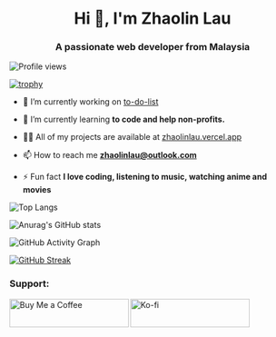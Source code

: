 <h1 align="center">Hi 👋, I'm Zhaolin Lau</h1>
<h3 align="center">A passionate web developer from Malaysia</h3>

<p align="left"> <img src="https://komarev.com/ghpvc/?username=zhaolinlau&label=Profile%20views&color=0e75b6&style=flat" alt="Profile views" /> </p>

<p align="left"> <a href="https://github.com/ryo-ma/github-profile-trophy"><img src="https://github-profile-trophy.vercel.app/?username=zhaolinlau&theme=onedark" alt="trophy" /></a> </p>

- 🔭 I’m currently working on [to-do-list](https://github.com/zhaolinlau/to-do-list)

- 🌱 I’m currently learning **to code and help non-profits.**

- 👨‍💻 All of my projects are available at [zhaolinlau.vercel.app](https://zhaolinlau.vercel.app/)

- 📫 How to reach me **zhaolinlau@outlook.com**

- ⚡ Fun fact **I love coding, listening to music, watching anime and movies**

<p><img align="center" src="https://github-readme-stats.vercel.app/api/top-langs/?username=zhaolinlau&langs_count=10&layout=compact&theme=onedark&size_weight=0.5&count_weight=0.5" alt="Top Langs" /></p>

<p><img align="center" src="https://github-readme-stats.vercel.app/api?username=zhaolinlau&count_private=true&show_icons=true&theme=onedark" alt="Anurag's GitHub stats" /></p>

<p><img align="center" src="https://github-readme-activity-graph.vercel.app/graph?username=zhaolinlau&theme=github" alt="GitHub Activity Graph" /></p>

[![GitHub Streak](https://github-readme-streak-stats.herokuapp.com?user=zhaolinlau&theme=onedark)](https://git.io/streak-stats)

<h3 align="left">Support:</h3>
<p><a href="https://www.buymeacoffee.com/zhaolinlau"> <img align="left" src="https://cdn.buymeacoffee.com/buttons/v2/default-yellow.png" height="50" width="210" alt="Buy Me a Coffee" /></a><a href="https://ko-fi.com/zhaolinlau"> <img align="left" src="https://cdn.ko-fi.com/cdn/kofi3.png?v=3" height="50" width="210" alt="Ko-fi" /></a></p>
